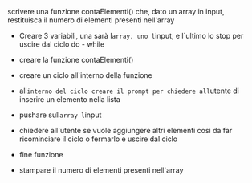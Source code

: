 scrivere una funzione contaElementi() che, dato un array in input, restituisca il numero di elementi presenti nell'array

- Creare 3 variabili, una sarà l`array, uno l`input, e l`ultimo lo stop per uscire dal ciclo do - while

- creare la funzione contaElementi()

- creare un ciclo all`interno della funzione

- all`interno del ciclo creare il prompt per chiedere all`utente di inserire un elemento nella lista

- pushare sull`array l`input

- chiedere all`utente se vuole aggiungere altri elementi così da far ricominciare il ciclo o fermarlo e uscire dal ciclo

- fine funzione

- stampare il numero di elementi presenti nell`array
